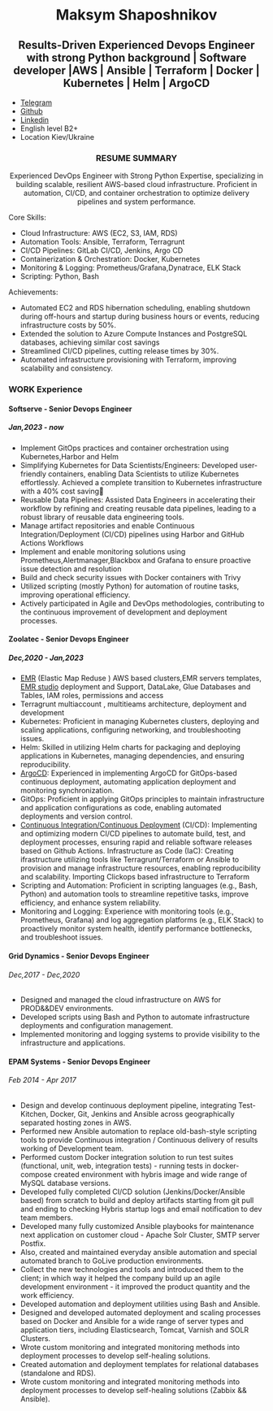 <div align="center">

# Maksym Shaposhnikov


## Results-Driven Experienced Devops Engineer with strong Python background | Software developer |AWS | Ansible | Terraform | Docker | Kubernetes | Helm | ArgoCD
</div>

* [Telegram](https://t.me/shaposhnikoff)
* [Github](https://gist.github.com/shaposhnikoff)
* [Linkedin](https://www.linkedin.com/in/shaposhnikovmaksym/)
* English level B2+
* Location Kiev/Ukraine

<div align="center">

### RESUME SUMMARY

Experienced DevOps Engineer with Strong Python Expertise, specializing in building scalable, resilient AWS-based cloud infrastructure. Proficient in automation, CI/CD, and container orchestration to optimize delivery pipelines and system performance.
</div>

Core Skills:

* Cloud Infrastructure: AWS (EC2, S3, IAM, RDS)
* Automation Tools: Ansible, Terraform, Terragrunt
* CI/CD Pipelines: GitLab CI/CD, Jenkins, Argo CD
* Containerization & Orchestration: Docker, Kubernetes
* Monitoring & Logging: Prometheus/Grafana,Dynatrace, ELK Stack
* Scripting: Python, Bash  

Achievements:
* Automated EC2 and RDS hibernation scheduling, enabling shutdown during off-hours and startup during business hours or events, reducing infrastructure costs by 50%.
* Extended the solution to Azure Compute Instances and PostgreSQL databases, achieving similar cost savings
* Streamlined CI/CD pipelines, cutting release times by 30%.
* Automated infrastructure provisioning with Terraform, improving scalability and consistency.


### WORK Experience

#### Softserve - Senior Devops Engineer 
##### Jan,2023 - now

  * Implement GitOps practices and container orchestration using Kubernetes,Harbor and Helm
  * Simplifying Kubernetes for Data Scientists/Engineers: Developed user-friendly containers, enabling Data Scientists to utilize Kubernetes effortlessly. Achieved a complete transition to Kubernetes infrastructure with a 40% cost saving💸
  * Reusable Data Pipelines: Assisted Data Engineers in accelerating their workflow by refining and creating reusable data pipelines, leading to a robust library of reusable data engineering tools. 
  * Manage artifact repositories and enable Continuous Integration/Deployment (CI/CD) pipelines using Harbor and GitHub Actions Workflows
  * Implement and enable monitoring solutions using Prometheus,Alertmanager,Blackbox and Grafana to ensure proactive issue detection and resolution
  * Build and check security issues with Docker containers with Trivy 
  * Utilized scripting (mostly Python) for automation of routine tasks, improving operational efficiency.
  * Actively participated in Agile and DevOps methodologies, contributing to the continuous improvement of development and deployment processes.
    

#### Zoolatec - Senior Devops Engineer
##### Dec,2020 - Jan,2023

  * [EMR](https://aws.amazon.com/emr/) (Elastic Map Reduse ) AWS based clusters,EMR servers templates, [EMR studio](https://aws.amazon.com/emr/features/studio/) deployment and Support, DataLake, Glue Databases and Tables, IAM roles, permissions and access
  * Terragrunt multiaccount , multitieams architecture, deployment and development
  * Kubernetes: Proficient in managing Kubernetes clusters, deploying and scaling applications, configuring networking, and troubleshooting issues.
  * Helm: Skilled in utilizing Helm charts for packaging and deploying applications in Kubernetes, managing dependencies, and ensuring reproducibility.
  * [ArgoCD](https://argo-cd.readthedocs.io/en/stable/): Experienced in implementing ArgoCD for GitOps-based continuous deployment, automating application deployment and monitoring synchronization.
  * GitOps: Proficient in applying GitOps principles to maintain infrastructure and application configurations as code, enabling automated deployments and version control.
  * [Continuous Integration/Continuous Deployment](https://www.redhat.com/en/topics/devops/what-is-ci-cd) (CI/CD): Implementing and optimizing modern CI/CD pipelines to automate build, test, and deployment processes, ensuring rapid and reliable software releases based on Github Actions.
    Infrastructure as Code (IaC): Creating ifrastructure utilizing tools like Terragrunt/Terraform or Ansible to provision and manage infrastructure resources, enabling reproducibility and scalability. Importing Clickops based infrastructure to Terraform 
  * Scripting and Automation: Proficient in scripting languages (e.g., Bash, Python) and automation tools to streamline repetitive tasks, improve efficiency, and enhance system reliability.
  * Monitoring and Logging: Experience with monitoring tools (e.g., Prometheus, Grafana) and log aggregation platforms (e.g., ELK Stack) to proactively monitor system health, identify performance bottlenecks, and troubleshoot issues.
 


#### Grid Dynamics - Senior Devops Engineer
######  Dec,2017 - Dec,2020

  * Designed and managed the cloud infrastructure on AWS for PROD&&DEV environments.
  * Developed scripts using Bash and Python to automate infrastructure deployments and configuration management.
  * Implemented monitoring and logging systems to provide visibility to the infrastructure and applications.



#### EPAM Systems - Senior Devops Engineer
######  Feb 2014 - Apr 2017 


  * Design and develop continuous deployment pipeline, integrating Test-Kitchen, Docker, Git, Jenkins and Ansible across geographically separated hosting zones in AWS.
  * Performed new Ansible automation to replace old-bash-style scripting tools to provide Continuous integration / Continuous delivery of results working of Development team.
  * Performed custom Docker integration solution to run test suites (functional, unit, web, integration tests) - running tests in docker-compose created environment with hybris image and wide range of MySQL database versions.
  * Developed fully completed CI/CD solution (Jenkins/Docker/Ansible based) from scratch to build and deploy artifacts starting from git pull and ending to checking Hybris startup logs and email notification to dev team members.
  * Developed many fully customized Ansible playbooks for maintenance next application on customer cloud - Apache Solr Cluster, SMTP server Postfix.
  * Also, created and maintained everyday ansible automation and special automated branch to GoLive production environments.
  * Collect the new technologies and tools and introduced them to the client; in which way it helped the company build up an agile development environment - it improved the product quantity and the work efficiency.
  * Developed automation and deployment utilities using Bash and Ansible.
  * Designed and developed automated deployment and scaling processes based on Docker and Ansible for a wide range of server types and application tiers, including Elasticsearch, Tomcat, Varnish and SOLR Clusters.
  * Wrote custom monitoring and integrated monitoring methods into deployment processes to develop self-healing solutions.
  * Created automation and deployment templates for relational databases (standalone and RDS).
  * Wrote custom monitoring and integrated monitoring methods into deployment processes to develop self-healing solutions (Zabbix && Ansible).



